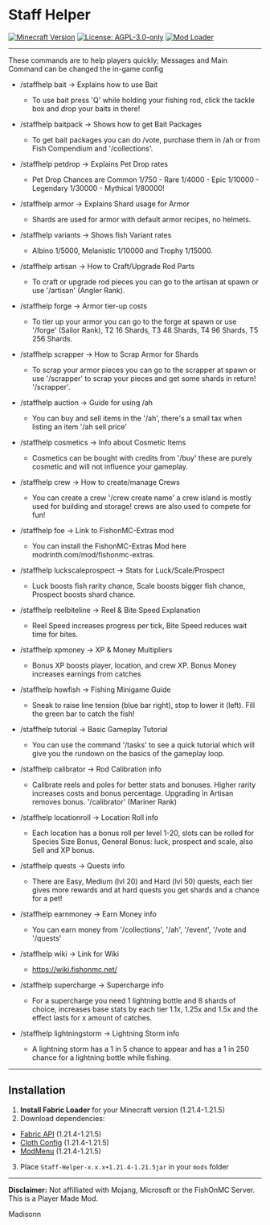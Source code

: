 # Staff Helper

[![Minecraft Version](https://img.shields.io/badge/Minecraft-1.21.4%20to%201.21.5-blue)](https://minecraft.net)
[![License: AGPL-3.0-only](https://img.shields.io/badge/License-AGPL--3.0--only-green)](https://opensource.org/licenses/AGPL-3.0)
[![Mod Loader](https://img.shields.io/badge/Mod%20Loader-Fabric-orange)](https://fabricmc.net)

---

These commands are to help players quickly; Messages and Main Command can be changed the in-game config

- /staffhelp bait -> Explains how to use Bait
    - To use bait press 'Q' while holding your fishing rod, click the tackle box and drop your baits in there!


- /staffhelp baitpack -> Shows how to get Bait Packages
    - To get bait packages you can do /vote, purchase them in /ah or from Fish Compendium and '/collections'.


- /staffhelp petdrop -> Explains Pet Drop rates
    - Pet Drop Chances are Common 1/750 - Rare 1/4000 - Epic 1/10000 - Legendary 1/30000 - Mythical 1/80000!


- /staffhelp armor -> Explains Shard usage for Armor
    - Shards are used for armor with default armor recipes, no helmets.


- /staffhelp variants -> Shows fish Variant rates
    - Albino 1/5000, Melanistic 1/10000 and Trophy 1/15000.


- /staffhelp artisan -> How to Craft/Upgrade Rod Parts
    - To craft or upgrade rod pieces you can go to the artisan at spawn or use '/artisan' (Angler Rank).


- /staffhelp forge -> Armor tier-up costs
    - To tier up your armor you can go to the forge at spawn or use '/forge' (Sailor Rank), T2 16 Shards, T3 48 Shards, T4 96 Shards, T5 256 Shards.


- /staffhelp scrapper -> How to Scrap Armor for Shards
    - To scrap your armor pieces you can go to the scrapper at spawn or use '/scrapper' to scrap your pieces and get some shards in return! '/scrapper'.


- /staffhelp auction -> Guide for using /ah
    - You can buy and sell items in the '/ah', there's a small tax when listing an item '/ah sell price'


- /staffhelp cosmetics -> Info about Cosmetic Items
    - Cosmetics can be bought with credits from '/buy' these are purely cosmetic and will not influence your gameplay.


- /staffhelp crew -> How to create/manage Crews
    - You can create a crew '/crew create name' a crew island is mostly used for building and storage! crews are also used to compete for fun!


- /staffhelp foe -> Link to FishonMC-Extras mod
    - You can install the FishonMC-Extras Mod here modrinth.com/mod/fishonmc-extras.


- /staffhelp luckscaleprospect -> Stats for Luck/Scale/Prospect
    - Luck boosts fish rarity chance, Scale boosts bigger fish chance, Prospect boosts shard chance.


- /staffhelp reelbiteline -> Reel & Bite Speed Explanation
    - Reel Speed increases progress per tick, Bite Speed reduces wait time for bites.


- /staffhelp xpmoney -> XP & Money Multipliers
    - Bonus XP boosts player, location, and crew XP. Bonus Money increases earnings from catches


- /staffhelp howfish -> Fishing Minigame Guide
    - Sneak to raise line tension (blue bar right), stop to lower it (left). Fill the green bar to catch the fish!


- /staffhelp tutorial -> Basic Gameplay Tutorial
    - You can use the command '/tasks' to see a quick tutorial which will give you the rundown on the basics of the gameplay loop.


- /staffhelp calibrator	-> Rod Calibration info
    - Calibrate reels and poles for better stats and bonuses. Higher rarity increases costs and bonus percentage. Upgrading in Artisan removes bonus. '/calibrator' (Mariner Rank)


- /staffhelp locationroll -> Location Roll info
    - Each location has a bonus roll per level 1-20, slots can be rolled for Species Size Bonus, General Bonus: luck, prospect and scale, also Sell and XP bonus.


- /staffhelp quests -> Quests info
    - There are Easy, Medium (lvl 20) and Hard (lvl 50) quests, each tier gives more rewards and at hard quests you get shards and a chance for a pet!


- /staffhelp earnmoney -> Earn Money info
    - You can earn money from '/collections', '/ah', '/event', '/vote and '/quests'


- /staffhelp wiki -> Link for Wiki
    - https://wiki.fishonmc.net/


- /staffhelp supercharge -> Supercharge info
    - For a supercharge you need 1 lightning bottle and 8 shards of choice, increases base stats by each tier 1.1x, 1.25x and 1.5x and the effect lasts for x amount of catches.


- /staffhelp lightningstorm -> Lightning Storm info
    - A lightning storm has a 1 in 5 chance to appear and has a 1 in 250 chance for a lightning bottle while fishing.
---

## Installation
1. **Install Fabric Loader** for your Minecraft version (1.21.4-1.21.5)
2. Download dependencies:
  - [Fabric API](https://modrinth.com/mod/fabric-api) (1.21.4-1.21.5)
  - [Cloth Config](https://modrinth.com/mod/cloth-config) (1.21.4-1.21.5)
  - [ModMenu](https://modrinth.com/mod/modmenu) (1.21.4-1.21.5)
3. Place `Staff-Helper-x.x.x+1.21.4-1.21.5jar` in your `mods` folder

---

**Disclaimer:** Not affilliated with Mojang, Microsoft or the FishOnMC Server. This is a Player Made Mod.

Madisonn